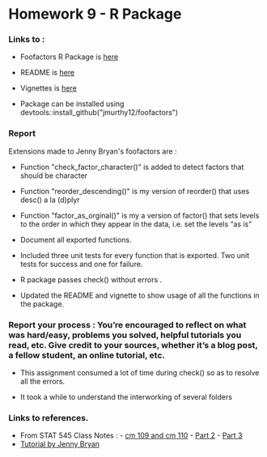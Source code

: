 # Homework 9 - R Package

### Links to :

- Foofactors R Package is [here](https://github.com/jmurthy12/foofactors)

- README is [here](https://github.com/jmurthy12/foofactors/blob/master/README.Rmd)

- Vignettes is [here](https://github.com/jmurthy12/foofactors/tree/master/vignettes)

- Package can be installed using devtools::install_github("jmurthy12/foofactors")

### Report

Extensions made to Jenny Bryan's foofactors are :

- Function "check_factor_character()" is added to detect factors that should be character

- Function "reorder_descending()" is my version of reorder() that uses desc() a la (d)plyr

- Function "factor_as_orginal()" is my a version of factor() that sets levels to the order in which they appear in the data, i.e. set the levels “as is”

- Document all exported functions.

- Included three unit tests for every function that is exported. Two unit tests for success and one for failure.

- R package  passes check() without errors .

- Updated the README and vignette to show usage of all the functions in the package. 

### Report your process : You’re encouraged to reflect on what was hard/easy, problems you solved, helpful tutorials you read, etc. Give credit to your sources, whether it’s a blog post, a fellow student, an online tutorial, etc.

- This assignment consumed a lot of time during check() so as to resolve all the errors.
  
- It took a while to understand the interworking of several folders
  

### Links to references.

 - From STAT 545 Class Notes :
 		- [cm 109 and cm 110](http://stat545.com/cm109-110-notes_and_exercises.html)
 		- [Part 2](http://stat545.com/block011_write-your-own-function-02.html)
 		- [Part 3](http://stat545.com/block011_write-your-own-function-03.html)
 - [Tutorial by Jenny Bryan](http://stat545.com/packages06_foofactors-package.html)